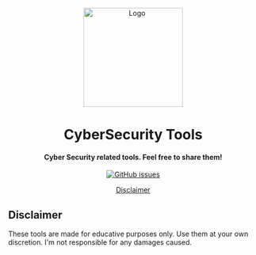 <div align="center">
  <br>
  <img src="https://i.ibb.co/whGkFX2/external-content-duckduckgo-com.png" alt="Logo" width="200">
  <br>
   <h1>
    CyberSecurity Tools
  <br>
</h1>
<h4>Cyber Security related tools. Feel free to share them!</h4>
  
[![GitHub issues](https://img.shields.io/github/issues/MBZ0x7/MyScripts)](https://github.com/MBZ0x7/MyScripts/issues)
<p>
  <a href="#disclaimer">Disclaimer</a>
</p>
</div>


## Disclaimer
These tools are made for educative purposes only. Use them at your own discretion. I'm not responsible for any damages caused.